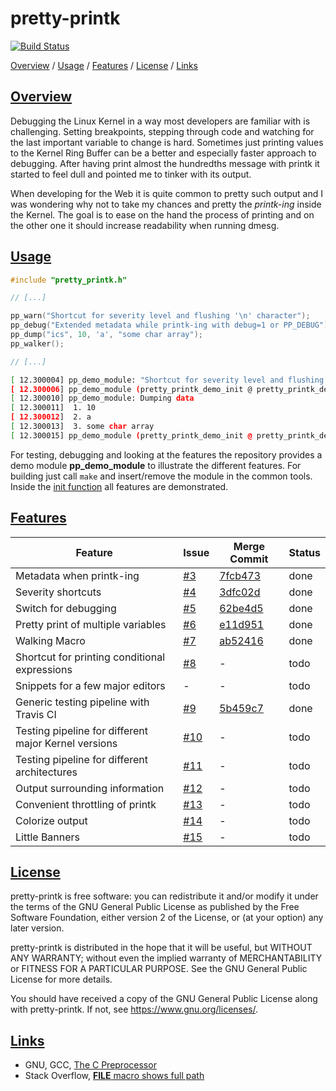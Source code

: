 # pretty-printk

[![Build Status](https://travis-ci.org/tpiekarski/pretty-printk.svg?branch=master)](https://travis-ci.org/tpiekarski/pretty-printk)

[Overview](#overview) / [Usage](#usage) / [Features](#features) / [License](#license) / [Links](#links)

## [Overview](#overview)

Debugging the Linux Kernel in a way most developers are familiar with is challenging. Setting breakpoints, stepping
through code and watching for the last important variable to change is hard. Sometimes just printing values to the
Kernel Ring Buffer can be a better and especially faster approach to debugging. After having print almost the
hundredths message with printk it started to feel dull and pointed me to tinker with its output.

When developing for the Web it is quite common to pretty such output and I was wondering why not to take my chances
and pretty the *printk-ing* inside the Kernel. The goal is to ease on the hand the process of printing and on the
other one it should increase readability when running dmesg.

## [Usage](#usage-testing-playing)

```c
#include "pretty_printk.h"

// [...]

pp_warn("Shortcut for severity level and flushing '\n' character");
pp_debug("Extended metadata while printk-ing with debug=1 or PP_DEBUG");
pp_dump("ics", 10, 'a', "some char array");
pp_walker();

// [...]
```

```sh
[ 12.300004] pp_demo_module: "Shortcut for severity level and flushing '\n' character"
[ 12.300006] pp_demo_module (pretty_printk_demo_init @ pretty_printk_demo.c, 62): "Extended metadata while printk-ing with debug=1 or PP_DEBUG"
[ 12.300010] pp_demo_module: Dumping data
[ 12.300011]  1. 10
[ 12.300012]  2. a
[ 12.300013]  3. some char array
[ 12.300015] pp_demo_module (pretty_printk_demo_init @ pretty_printk_demo.c, 63): "It worked up to this line"
```

For testing, debugging and looking at the features the repository provides a demo module **pp_demo_module** to illustrate
the different features. For building just call ```make``` and insert/remove the module in the common tools. Inside the
[init function](https://github.com/tpiekarski/pretty-printk/blob/master/pretty_printk_demo.c#L36) all features
are demonstrated.

## [Features](#features)

Feature|Issue|Merge Commit|Status
---|---|---|---
Metadata when printk-ing| [#3](https://github.com/tpiekarski/pretty-printk/issues/3) | [7fcb473](https://github.com/tpiekarski/pretty-printk/commit/7fcb4734ef52453069d364074a28a5c6273242f6) | done
Severity shortcuts| [#4](https://github.com/tpiekarski/pretty-printk/issues/4) | [3dfc02d](https://github.com/tpiekarski/pretty-printk/commit/3dfc02d468fdc9c401f3b24c3c3b9a15b3043bce) | done
Switch for debugging| [#5](https://github.com/tpiekarski/pretty-printk/issues/5) | [62be4d5](https://github.com/tpiekarski/pretty-printk/commit/62be4d5c13a6e5bb1de8cc8e2a8fc95c28b7cf53) | done
Pretty print of multiple variables| [#6](https://github.com/tpiekarski/pretty-printk/issues/6) | [e11d951](https://github.com/tpiekarski/pretty-printk/commit/e11d951551ff51835290e3465936acfade182025) | done
Walking Macro| [#7](https://github.com/tpiekarski/pretty-printk/issues/7) | [ab52416](https://github.com/tpiekarski/pretty-printk/commit/ab5241608e3c6915424e9311a4b499a843b20166) | done
Shortcut for printing conditional expressions | [#8](https://github.com/tpiekarski/pretty-printk/issues/8) | - | todo
Snippets for a few major editors | - | - | todo
Generic testing pipeline with Travis CI | [#9](https://github.com/tpiekarski/pretty-printk/issues/9) | [5b459c7](https://github.com/tpiekarski/pretty-printk/commit/5b459c7db35563bf5f931c9322eb8a22fc1172f2) | done
Testing pipeline for different major Kernel versions | [#10](https://github.com/tpiekarski/pretty-printk/issues/10) | - | todo
Testing pipeline for different architectures | [#11](https://github.com/tpiekarski/pretty-printk/issues/11) | - | todo
Output surrounding information | [#12](https://github.com/tpiekarski/pretty-printk/issues/12) | - | todo
Convenient throttling of printk | [#13](https://github.com/tpiekarski/pretty-printk/issues/13) | - | todo
Colorize output | [#14](https://github.com/tpiekarski/pretty-printk/issues/14) | - | todo
Little Banners | [#15](https://github.com/tpiekarski/pretty-printk/issues/15) | - | todo

## [License](#license)

pretty-printk is free software: you can redistribute it and/or modify it under the terms of the GNU General Public
License as published by the Free Software Foundation, either version 2 of the License, or (at your option) any later
version.

pretty-printk is distributed in the hope that it will be useful, but WITHOUT ANY WARRANTY; without even the implied
warranty of MERCHANTABILITY or FITNESS FOR A PARTICULAR PURPOSE. See the GNU General Public License for more details.

You should have received a copy of the GNU General Public License along with pretty-printk.
If not, see [<https://www.gnu.org/licenses/>](https://www.gnu.org/licenses/).

## [Links](#links)

- GNU, GCC, [The C Preprocessor](https://gcc.gnu.org/onlinedocs/cpp/index.html#SEC_Contents)
- Stack Overflow, [__FILE__ macro shows full path](https://stackoverflow.com/questions/8487986/file-macro-shows-full-path)
